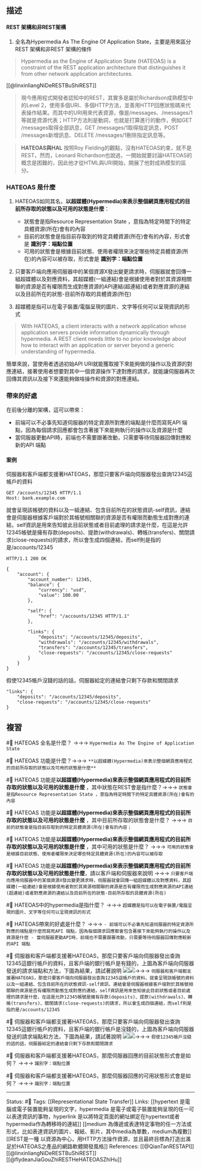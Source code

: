 
## 描述


#### REST 架構和非REST架構

1. 全名為Hypermedia As The Engine Of Application State，主要是用來區分REST 架構和非REST 架構的條件

> Hypermedia as the Engine of Application State (HATEOAS) is a constraint of the REST application architecture that distinguishes it from other network application architectures.


[[@linxinliangNiDeRESTBuShiREST]]
>  現今應用程式開發者認知中的REST，其實多是屬於Richardson成熟模型中的Level 2，使用多個URI、多個HTTP方法，並善用HTTP回應狀態碼來代表操作結果。而其中的URI用來代表資源，像是/messages、/messages/1等就是資源代表；HTTP方法則是動詞，也就是打算進行的動作，例如GET /messages取得全部訊息，GET /messages/1取得指定訊息，POST /messages新增訊息、DELETE /messages/1刪除指定訊息等。


> **HATEOAS與HAL**
> 按照Roy Fielding的觀點，沒有HATEOAS約束，就不是REST，然而，Leonard Richardson也說過，一開始就要討論HATEOAS的概念是困難的，因此他才從HTML與URI開始，開展了他對成熟模型的區分。

  
### HATEOAS 是什麼

1. HATEOAS如同其名，**以超媒體(Hypermedia)來表示整個網頁應用程式的目前所存取的狀態以及可用的狀態是什麼**：
	- 狀態會是指Resource Representation State ，意指為特定時間下的特定具體資源(所在)會有的內容
	- 目前的狀態會是指目前存取到的特定具體資源(所在)會有的內容，形式會是 **識別字：端點位置**
	- 可用的狀態會是根據目前狀態、使用者權限來決定哪些特定具體資源(所在)的內容可以被存取，形式會是 **識別字：端點位置**
	
2. 只要客戶端向應用伺服器中的某個資源X發出變更請求時，伺服器就會回傳一組超媒體以及對應資料，其超媒體(一組連結)會是根據使用者對於其資源相關聯的資源是否有權限而生成對應資源的API連結(超連結)或者對應資源的連結以及目前所在的狀態-目前所存取的具體資源(所在)
3. 超媒體是指可以在電子裝置/電腦呈現的圖片、文字等任何可以呈現資訊的形式

> With HATEOAS, a client interacts with a network application whose application servers provide information dynamically through hypermedia. A REST client needs little to no prior knowledge about how to interact with an application or server beyond a generic understanding of hypermedia.





簡單來說，當使用者透過初始API URI就能獲取接下來能夠做的操作以及資源的對應連結，接著使用者想要對其中一個資源操作下達對應的請求，就能讓伺服器再次回傳其資訊以及接下來還能夠做啥操作和資源的對應連結。


### 帶來的好處
在前後分離的架構，這可以帶來：

- 前端可以不必事先知道伺服器的特定資源所對應的端點是什麼而寫死API 端點，因為每個請求回應都會包含著接下來能夠執行的操作以及資源是什麼
- 當伺服器更動API時，前端也不需要跟著改動，只需要等待伺服器回傳對應較新的API 端點


#### 案例
伺服器和客戶端都支援著HATEOAS，那麼只要客戶端向伺服器發出查詢12345這帳戶的資料

```
GET /accounts/12345 HTTP/1.1
Host: bank.example.com
```

就會呈現該帳號的資料以及一組連結、包含目前所在的狀態資訊-self資訊，連結會是伺服器根據客戶端對於其帳號相關聯的資源是否有權限而動態生成對應的連結，self資訊是用來告知彼此目前狀態或者目前處理的請求是什麼，在這是允許12345帳號是擁有存款(deposits)、提款(withdrawals)、轉帳(transfers)、關閉請求(close-requests)的請求，所以會生成四個連結，而self則是指的是/accounts/12345

```
HTTP/1.1 200 OK

{
	"account": {
		"account_number": 12345,
		"balance": {
			"currency": "usd",
			"value": 100.00
		},
	
		"self": {
			"href": "/accounts/12345 HTTP/1.1"
		},
	
		"links": {
			"deposits": "/accounts/12345/deposits",
			"withdrawals": "/accounts/12345/withdrawals",
			"transfers": "/accounts/12345/transfers",
			"close-requests": "/accounts/12345/close-requests"
		}
	}
}
```

假使12345帳戶沒錢的話的話，伺服器給定的連結會只剩下存款和關閉請求
```
"links": {
	"deposits": "/accounts/12345/deposits",
	"close-requests": "/accounts/12345/close-requests"
}
```




## 複習

#🧠 HATEOAS 全名是什麼？ ->->-> `Hypermedia As The Engine of Application State`
<!--SR:!2023-08-22,194,250-->

#🧠 HATEOAS 功能是什麼？->->-> `**以超媒體(Hypermedia)來表示整個網頁應用程式的目前所存取的狀態以及可用的狀態是什麼**`
<!--SR:!2024-09-06,419,250-->

#🧠 HATEOAS 功能是**以超媒體(Hypermedia)來表示整個網頁應用程式的目前所存取的狀態以及可用的狀態是什麼** ，其中狀態在REST會是指什麼？->->-> `狀態會是指Resource Representation State ，意指為特定時間下的特定具體資源(所在)會有的內容`
<!--SR:!2023-08-31,198,250-->

#🧠 HATEOAS 功能是**以超媒體(Hypermedia)來表示整個網頁應用程式的目前所存取的狀態以及可用的狀態是什麼** ，其中目前所存取的狀態會是什麼？ ->->-> `目前的狀態會是指目前存取到的特定具體資源(所在)會有的內容；`
<!--SR:!2023-08-15,186,250-->

#🧠 HATEOAS 功能是**以超媒體(Hypermedia)來表示整個網頁應用程式的目前所存取的狀態以及可用的狀態是什麼** ，其中可用的狀態是什麼？ ->->-> `可用的狀態會是根據目前狀態、使用者權限來決定哪些特定具體資源(所在)的內容可以被存取`
<!--SR:!2023-07-25,174,250-->


#🧠 HATEOAS 功能是**以超媒體(Hypermedia)來表示整個網頁應用程式的目前所存取的狀態以及可用的狀態是什麼**，請以客戶端和伺服器來說明 ->->-> `只要客戶端向應用伺服器中的某個資源X發出變更請求時，伺服器就會回傳一組超媒體以及對應資料，其超媒體(一組連結)會是根據使用者對於其資源相關聯的資源是否有權限而生成對應資源的API連結(超連結)或者對應資源的連結以及目前所在的狀態-目前所存取的具體資源(所在)`
<!--SR:!2023-08-27,197,250-->

#🧠 HATEOAS中的hypermedia是指什麼？ ->->-> `超媒體是指可以在電子裝置/電腦呈現的圖片、文字等任何可以呈現資訊的形式`
<!--SR:!2024-03-22,316,250-->

#🧠 HATEOAS帶來的好處是什麼？ ->->-> `- 前端可以不必事先知道伺服器的特定資源所對應的端點是什麼而寫死API 端點，因為每個請求回應都會包含著接下來能夠執行的操作以及資源是什麼 - 當伺服器更動API時，前端也不需要跟著改動，只需要等待伺服器回傳對應較新的API 端點 `
<!--SR:!2023-08-20,192,250-->


#🧠 伺服器和客戶端都支援著HATEOAS，那麼只要客戶端向伺服器發出查詢12345這銀行帳戶的資料，且客戶端的銀行帳戶是有錢的，上圖為客戶端向伺服器發送的請求端點和方法，下圖為結果，請試著說明 ![](https://res.cloudinary.com/dqfxgtyoi/image/upload/v1665905332/blog/REST/HATEOAS-example1_ad6vh3.png)![](https://res.cloudinary.com/dqfxgtyoi/image/upload/v1665905332/blog/REST/HATEOAS-example1-with-money_yp1z7n.png)->->-> `伺服器和客戶端都支援著HATEOAS，那麼只要客戶端向伺服器發出查詢12345這帳戶的資料，就會呈現該帳號的資料以及一組連結、包含目前所在的狀態資訊-self資訊，連結會是伺服器根據客戶端對於其帳號相關聯的資源是否有權限而動態生成對應的連結，self資訊是用來告知彼此目前狀態或者目前處理的請求是什麼，在這是允許12345帳號是擁有存款(deposits)、提款(withdrawals)、轉帳(transfers)、關閉請求(close-requests)的請求，所以會生成四個連結，而self則是指的是/accounts/12345`
<!--SR:!2023-08-12,188,250-->


#🧠 伺服器和客戶端都支援著HATEOAS，那麼只要客戶端向伺服器發出查詢12345這銀行帳戶的資料，且客戶端的銀行帳戶是沒錢的，上圖為客戶端向伺服器發送的請求端點和方法，下圖為結果，請試著說明 ![](https://res.cloudinary.com/dqfxgtyoi/image/upload/v1665905332/blog/REST/HATEOAS-example1_ad6vh3.png)![](https://res.cloudinary.com/dqfxgtyoi/image/upload/v1665905332/blog/REST/HATEOAS-example1-without-money_sfjdmc.png)->->-> `假使12345帳戶沒錢的話的話，伺服器給定的連結會只剩下存款和關閉請求`
<!--SR:!2023-08-20,192,250-->

#🧠 伺服器和客戶端都支援著HATEOAS，那麼伺服器回應的目前狀態形式會是如何？ ->->-> `識別字：端點位置`
<!--SR:!2023-07-27,176,250-->


#🧠 伺服器和客戶端都支援著HATEOAS，那麼伺服器回應的可用狀態形式會是如何？ ->->-> `識別字：端點位置`
<!--SR:!2024-08-31,416,250-->



---
Status: #🌱 
Tags:
[[Representational State Transfer]]
Links:
[[hypertext 是電腦或電子裝置能夠呈現的文字，hypermedia 是電子或電子裝置能夠呈現的任一可以表達資訊的事物，hyperlink 是以將特定頁面的網址綁定在hypertext或者hypermedia作為轉移時的連結]]
[[medium 為傳遞或表達特定事物的任一方法或形式，比如表達資訊的圖片、報紙、影片，其中media為單數，medium為複數]]
[[REST是一種 以資源為中心，用HTTP方法操作資源，並且最終目標為打造出滿足於HATEOAS之產品的網路軟體開發風格]]
References:
[[@QianTanRESTAPI]]
[[@linxinliangNiDeRESTBuShiREST]]
[[@flydeanJiaGouZhiRESTHeHATEOASZhiHu]]